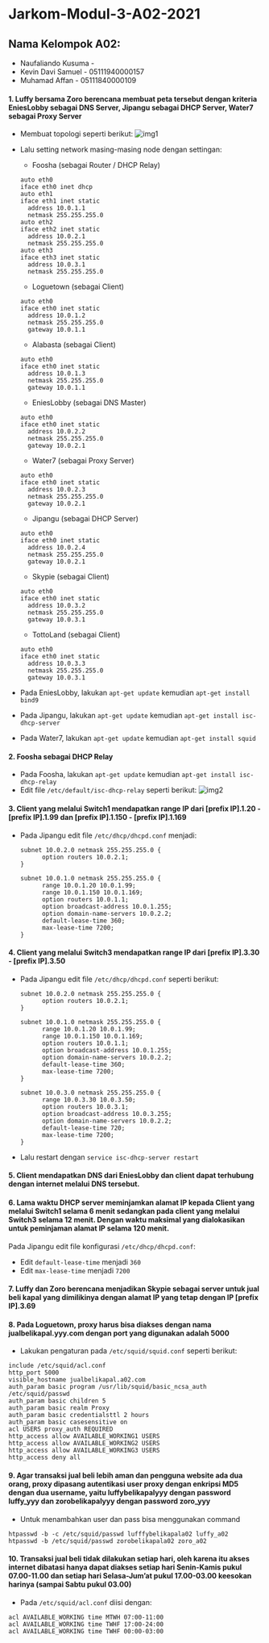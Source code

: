 # Jarkom-Modul-3-A02-2021

## Nama Kelompok A02:
- Naufaliando Kusuma -
- Kevin Davi Samuel - 05111940000157
- Muhamad Affan - 05111840000109

#### 1. Luffy bersama Zoro berencana membuat peta tersebut dengan kriteria EniesLobby sebagai DNS Server, Jipangu sebagai DHCP Server, Water7 sebagai Proxy Server
- Membuat topologi seperti berikut:
  ![img1](https://i.postimg.cc/Cx3Bw5ZT/image.png)<br/>
- Lalu setting network masing-masing node dengan settingan:<br/>
  - Foosha (sebagai Router / DHCP Relay)
  ```
  auto eth0
  iface eth0 inet dhcp
  auto eth1
  iface eth1 inet static
    address 10.0.1.1
    netmask 255.255.255.0
  auto eth2
  iface eth2 inet static
    address 10.0.2.1
    netmask 255.255.255.0
  auto eth3
  iface eth3 inet static
    address 10.0.3.1
    netmask 255.255.255.0
  ```

  - Loguetown (sebagai Client)
  ```
  auto eth0
  iface eth0 inet static
    address 10.0.1.2
    netmask 255.255.255.0
    gateway 10.0.1.1
  ```

  - Alabasta (sebagai Client)
  ```
  auto eth0
  iface eth0 inet static
    address 10.0.1.3
    netmask 255.255.255.0
    gateway 10.0.1.1
  ```

  - EniesLobby (sebagai DNS Master)
  ```
  auto eth0
  iface eth0 inet static
    address 10.0.2.2
    netmask 255.255.255.0
    gateway 10.0.2.1
  ```

  - Water7 (sebagai Proxy Server)
  ```
  auto eth0
  iface eth0 inet static
    address 10.0.2.3
    netmask 255.255.255.0
    gateway 10.0.2.1
  ```

  - Jipangu (sebagai DHCP Server)
  ```
  auto eth0
  iface eth0 inet static
    address 10.0.2.4
    netmask 255.255.255.0
    gateway 10.0.2.1
  ```

  - Skypie (sebagai Client)
  ```
  auto eth0
  iface eth0 inet static
    address 10.0.3.2
    netmask 255.255.255.0
    gateway 10.0.3.1
  ```

  - TottoLand (sebagai Client)
  ```
  auto eth0
  iface eth0 inet static
    address 10.0.3.3
    netmask 255.255.255.0
    gateway 10.0.3.1
  ```
- Pada EniesLobby, lakukan `apt-get update` kemudian `apt-get install bind9`
- Pada Jipangu, lakukan `apt-get update` kemudian `apt-get install isc-dhcp-server`
- Pada Water7, lakukan `apt-get update` kemudian `apt-get install squid`

#### 2. Foosha sebagai DHCP Relay
- Pada Foosha, lakukan `apt-get update` kemudian `apt-get install isc-dhcp-relay`
- Edit file `/etc/default/isc-dhcp-relay` seperti berikut:
  ![img2](https://i.postimg.cc/GpschxWq/image.png)<br/>

#### 3. Client yang melalui Switch1 mendapatkan range IP dari [prefix IP].1.20 - [prefix IP].1.99 dan [prefix IP].1.150 - [prefix IP].1.169
- Pada Jipangu edit file `/etc/dhcp/dhcpd.conf` menjadi:
  ```
  subnet 10.0.2.0 netmask 255.255.255.0 {
        option routers 10.0.2.1;
  }

  subnet 10.0.1.0 netmask 255.255.255.0 {
        range 10.0.1.20 10.0.1.99;
        range 10.0.1.150 10.0.1.169;
        option routers 10.0.1.1;
        option broadcast-address 10.0.1.255;
        option domain-name-servers 10.0.2.2;
        default-lease-time 360;
        max-lease-time 7200;
  }
  ```

#### 4. Client yang melalui Switch3 mendapatkan range IP dari [prefix IP].3.30 - [prefix IP].3.50 
- Pada Jipangu edit file `/etc/dhcp/dhcpd.conf` seperti berikut:
  ```
  subnet 10.0.2.0 netmask 255.255.255.0 {
        option routers 10.0.2.1;
  }

  subnet 10.0.1.0 netmask 255.255.255.0 {
        range 10.0.1.20 10.0.1.99;
        range 10.0.1.150 10.0.1.169;
        option routers 10.0.1.1;
        option broadcast-address 10.0.1.255;
        option domain-name-servers 10.0.2.2;
        default-lease-time 360;
        max-lease-time 7200;
  }
  
  subnet 10.0.3.0 netmask 255.255.255.0 {
        range 10.0.3.30 10.0.3.50;
        option routers 10.0.3.1;
        option broadcast-address 10.0.3.255;
        option domain-name-servers 10.0.2.2;
        default-lease-time 720;
        max-lease-time 7200;
  }
  ```
- Lalu restart dengan `service isc-dhcp-server restart`

#### 5. Client mendapatkan DNS dari EniesLobby dan client dapat terhubung dengan internet melalui DNS tersebut.

#### 6. Lama waktu DHCP server meminjamkan alamat IP kepada Client yang melalui Switch1 selama 6 menit sedangkan pada client yang melalui Switch3 selama 12 menit. Dengan waktu maksimal yang dialokasikan untuk peminjaman alamat IP selama 120 menit.
Pada Jipangu edit file konfigurasi `/etc/dhcp/dhcpd.conf`:
- Edit `default-lease-time` menjadi `360`
- Edit `max-lease-time` menjadi `7200`

#### 7. Luffy dan Zoro berencana menjadikan Skypie sebagai server untuk jual beli kapal yang dimilikinya dengan alamat IP yang tetap dengan IP [prefix IP].3.69

#### 8. Pada Loguetown, proxy harus bisa diakses dengan nama jualbelikapal.yyy.com dengan port yang digunakan adalah 5000
- Lakukan pengaturan pada `/etc/squid/squid.conf` seperti berikut:
```
include /etc/squid/acl.conf
http_port 5000
visible_hostname jualbelikapal.a02.com
auth_param basic program /usr/lib/squid/basic_ncsa_auth /etc/squid/passwd
auth_param basic children 5
auth_param basic realm Proxy
auth_param basic credentialsttl 2 hours
auth_param basic casesensitive on
acl USERS proxy_auth REQUIRED
http_access allow AVAILABLE_WORKING1 USERS
http_access allow AVAILABLE_WORKING2 USERS
http_access allow AVAILABLE_WORKING3 USERS
http_access deny all
```

#### 9. Agar transaksi jual beli lebih aman dan pengguna website ada dua orang, proxy dipasang autentikasi user proxy dengan enkripsi MD5 dengan dua username, yaitu luffybelikapalyyy dengan password luffy_yyy dan zorobelikapalyyy dengan password zoro_yyy 
- Untuk menambahkan user dan pass bisa menggunakan command
```
htpasswd -b -c /etc/squid/passwd lufffybelikapala02 luffy_a02
htpasswd -b /etc/squid/passwd zorobelikapala02 zoro_a02
```

#### 10. Transaksi jual beli tidak dilakukan setiap hari, oleh karena itu akses internet dibatasi hanya dapat diakses setiap hari Senin-Kamis pukul 07.00-11.00 dan setiap hari Selasa-Jum’at pukul 17.00-03.00 keesokan harinya (sampai Sabtu pukul 03.00)
- Pada `/etc/squid/acl.conf` diisi dengan:
```
acl AVAILABLE_WORKING time MTWH 07:00-11:00
acl AVAILABLE_WORKING time TWHF 17:00-24:00
acl AVAILABLE_WORKING time TWHF 00:00-03:00
```

